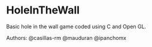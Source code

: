 # HoleInTheWall
Basic hole in the wall game coded using C and Open GL. 

Authors: @casillas-rm @mauduran @ipanchomx
